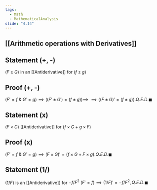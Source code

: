 ```yaml
---
tags:
  - Math
  - MathematicalAnalysis
slide: "4.14"
---
```

## [[Arithmetic operations with Derivatives]]
## Statement (+, -)
$(F\pm G)$ in an [[Antiderivative]] for $(f\pm g)$
## Proof (+, -)
$(F'=f\;\&\; G'=g)\implies((F'\pm G')=(f\pm g))\implies$
$\implies((F\pm G)'=(f\pm g)). Q.E.D.\blacksquare$ 
## Statement (x)
$(F\times G)$ [[Antiderivative]] for $(f\times G +g\times F)$
## Proof (x)
$(F'=f\;\&\;G'=g)\implies(F\times G)'=(f\times G+F\times g). Q.E.D. \blacksquare$
## Statement (1/)
$(1/F)$ is an [[Antiderivative]] for $-f/F^2$
$(F'=f)\implies (1/F)'=-f/F^2, Q.E.D.\blacksquare$ 